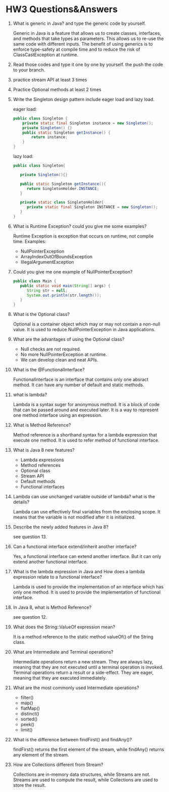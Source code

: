 # HW3 Questions&Answers

1. What is generic in Java? and type the generic code by yourself.

   Generic in Java is a feature that allows us to create classes, interfaces, and methods that take types as parameters. This allows us to re-use the same code with different inputs. The benefit of using generics is to enforce type-safety at compile time and to reduce the risk of ClassCastException at runtime.

2. Read those codes and type it one by one by yourself. the push the code to your branch.

3. practice stream API at least 3 times

4. Practice Optional methods at least 2 times

5. Write the Singleton design pattern include eager load and lazy load.

   eager load:
   ```java
   public class Singleton {
       private static final Singleton instance = new Singleton();
       private Singleton() {}
       public static Singleton getInstance() {
           return instance;
       }
   }
   ```

   lazy load:
   ```java
   public class Singleton{

      private Singleton(){}

      public static Singleton getInstance(){
         return SingletonHolder.INSTANCE;
      }

      private static class SingletonHolder{
         private static final Singleton INSTANCE = new Singleton();
      }
   }
   ```
6. What is Runtime Exception? could you give me some examples?

   Runtime Exception is exception that occurs on runtime, not complie time.
   Examples:
   - NullPointerException
   - ArrayIndexOutOfBoundsException
   - IllegalArgumentException

7. Could you give me one example of NullPointerException?
   
   ```java
   public class Main {
      public static void main(String[] args) {
         String str = null;
         System.out.println(str.length());
      }
   }
   ```

8. What is the Optional class?

   Optional is a container object which may or may not contain a non-null value. It is used to reduce NullPointerException in Java applications. 

9. What are the advantages of using the Optional class?

   - Null checks are not required.
   - No more NullPointerException at runtime.
   - We can develop clean and neat APIs.

10. What is the @FunctionalInterface?

    FunctionalInterface is an interface that contains only one absract method. It can have any number of default and static methods.

11. what is lambda?

    Lambda is a syntax suger for anonymous method. It is a block of code that can be passed around and executed later. It is a way to represent one method interface using an expression.

12. What is Method Reference?

    Method reference is a shorthand syntax for a lambda expression that execute one method. It is used to refer method of functional interface.

13. What is Java 8 new features?

      - Lambda expressions
      - Method references
      - Optional class
      - Stream API
      - Default methods
      - Functional interfaces

14. Lambda can use unchanged variable outside of lambda? what is the details?
    
    Lambda can use effectively final variables from the enclosing scope. It means that the variable is not modified after it is initialized.

15. Describe the newly added features in Java 8?

    see question 13.

16. Can a functional interface extend/inherit another interface?

    Yes, a functional interface can extend another interface. But it can only extend another functional interface.

17. What is the lambda expression in Java and How does a lambda expression relate to a functional interface?

      Lambda is used to provide the implementation of an interface which has only one method. It is used to provide the implementation of functional interface.

18. In Java 8, what is Method Reference?

    see question 12.

19. What does the String::ValueOf expression mean?

      It is a method reference to the static method valueOf() of the String class.

20. What are Intermediate and Terminal operations?

      Intermediate operations return a new stream. They are always lazy, meaning that they are not executed until a terminal operation is invoked. Terminal operations return a result or a side-effect. They are eager, meaning that they are executed immediately.

21. What are the most commonly used Intermediate operations?

      - filter()
      - map()
      - flatMap()
      - distinct()
      - sorted()
      - peek()
      - limit()

22. What is the difference between findFirst() and findAny()?

      findFirst() returns the first element of the stream, while findAny() returns any element of the stream.

23. How are Collections different from Stream?
   
      Collections are in-memory data structures, while Streams are not. Streams are used to compute the result, while Collections are used to store the result.


